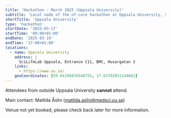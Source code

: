 ```yaml
---
title: 'Hackathon - March 2025 (Uppsala University)'
subtitle: 'Local node of the nf-core hackathon at Uppsala University, Sweden'
shortTitle: 'Uppsala University'
type: 'hackathon'
startDate: '2025-03-17'
startTime: '09:00+01:00'
endDate: '2025-03-19'
endTime: '17:00+01:00'
locations:
  - name: Uppsala University
    address: |
      SciLifeLab Uppsala, Entrance C11, BMC, Husargatan 3
    links:
      - https://www.uu.se/
    geoCoordinates: [59.84198876540755, 17.63702031149601]
---
```


Attendees from outside Uppsala University **cannot** attend.

Main contact: Matilda Åslin ([matilda.aslin@medsci.uu.se](mailto:matilda.aslin@medsci.uu.se))

Venue not yet booked, please check back later for more information.
